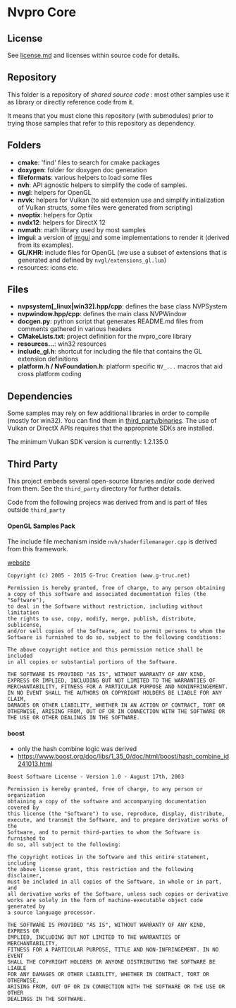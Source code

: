 # Nvpro Core
## License
See [license.md](license.md) and licenses within source code for details.

## Repository
This folder is a repository of *shared source code* : most other samples use it as library or directly reference code from it.

It means that you must clone this repository (with submodules) prior to trying those samples that refer to this repository as dependency.

## Folders
* **cmake**: 'find' files to search for cmake packages
* **doxygen**: folder for doxygen doc generation
* **fileformats**: various helpers to load some files
* **nvh**: API agnostic helpers to simplify the code of samples.
* **nvgl**: helpers for OpenGL
* **nvvk**: helpers for Vulkan (to aid extension use and simplify initialization of Vulkan structs, some files were generated from scripting)
* **nvoptix**: helpers for Optix
* **nvdx12**: helpers for DirectX 12
* **nvmath**: math library used by most samples
* **imgui**: a version of [imgui](https://github.com/ocornut/imgui) and some implementations to render it (derived from its examples).
* **GL/KHR**: include files for OpenGL (we use a subset of extensions that is generated and defined by `nvgl/extensions_gl.lua`)
* resources: icons etc.

## Files
* **nvpsystem\[_linux|win32\].hpp/cpp**: defines the base class NVPSystem
* **nvpwindow.hpp/cpp**: defines the main class NVPWindow
* **docgen.py**: python script that generates README.md files from comments gathered in various headers
* **CMakeLists.txt**: project definition for the nvpro_core library
* **resources...**: win32 resources
* **include_gl.h**: shortcut for including the file that contains the GL extension definitions
* **platform.h / NvFoundation.h**: platform specific `NV_...` macros that aid cross platform coding

## Dependencies
Some samples may rely on few additional libraries in order to compile (mostly for win32). You can find them in [third_party/binaries](https://github.com/nvpro-samples/third_party_binaries). The use of Vulkan or DirectX APIs requires that the appropriate SDKs are installed.

The minimum Vulkan SDK version is currently: 1.2.135.0

## Third Party
This project embeds several open-source libraries and/or code derived from them.
See the `third_party` directory for further details.

Code from the following projecs was derived from and is part of files outside
`third_party`

#### OpenGL Samples Pack
The include file mechanism inside `nvh/shaderfilemanager.cpp` is derived from this
framework.

[website](https://github.com/g-truc/ogl-samples)

````
Copyright (c) 2005 - 2015 G-Truc Creation (www.g-truc.net)

Permission is hereby granted, free of charge, to any person obtaining
a copy of this software and associated documentation files (the "Software"),
to deal in the Software without restriction, including without limitation
the rights to use, copy, modify, merge, publish, distribute, sublicense,
and/or sell copies of the Software, and to permit persons to whom the
Software is furnished to do so, subject to the following conditions:

The above copyright notice and this permission notice shall be included
in all copies or substantial portions of the Software.

THE SOFTWARE IS PROVIDED "AS IS", WITHOUT WARRANTY OF ANY KIND,
EXPRESS OR IMPLIED, INCLUDING BUT NOT LIMITED TO THE WARRANTIES OF
MERCHANTABILITY, FITNESS FOR A PARTICULAR PURPOSE AND NONINFRINGEMENT.
IN NO EVENT SHALL THE AUTHORS OR COPYRIGHT HOLDERS BE LIABLE FOR ANY CLAIM,
DAMAGES OR OTHER LIABILITY, WHETHER IN AN ACTION OF CONTRACT, TORT OR
OTHERWISE, ARISING FROM, OUT OF OR IN CONNECTION WITH THE SOFTWARE OR
THE USE OR OTHER DEALINGS IN THE SOFTWARE.
````

#### boost
- only the hash combine logic was derived
- https://www.boost.org/doc/libs/1_35_0/doc/html/boost/hash_combine_id241013.html

````
Boost Software License - Version 1.0 - August 17th, 2003

Permission is hereby granted, free of charge, to any person or organization
obtaining a copy of the software and accompanying documentation covered by
this license (the "Software") to use, reproduce, display, distribute,
execute, and transmit the Software, and to prepare derivative works of the
Software, and to permit third-parties to whom the Software is furnished to
do so, all subject to the following:

The copyright notices in the Software and this entire statement, including
the above license grant, this restriction and the following disclaimer,
must be included in all copies of the Software, in whole or in part, and
all derivative works of the Software, unless such copies or derivative
works are solely in the form of machine-executable object code generated by
a source language processor.

THE SOFTWARE IS PROVIDED "AS IS", WITHOUT WARRANTY OF ANY KIND, EXPRESS OR
IMPLIED, INCLUDING BUT NOT LIMITED TO THE WARRANTIES OF MERCHANTABILITY,
FITNESS FOR A PARTICULAR PURPOSE, TITLE AND NON-INFRINGEMENT. IN NO EVENT
SHALL THE COPYRIGHT HOLDERS OR ANYONE DISTRIBUTING THE SOFTWARE BE LIABLE
FOR ANY DAMAGES OR OTHER LIABILITY, WHETHER IN CONTRACT, TORT OR OTHERWISE,
ARISING FROM, OUT OF OR IN CONNECTION WITH THE SOFTWARE OR THE USE OR OTHER
DEALINGS IN THE SOFTWARE.
````

